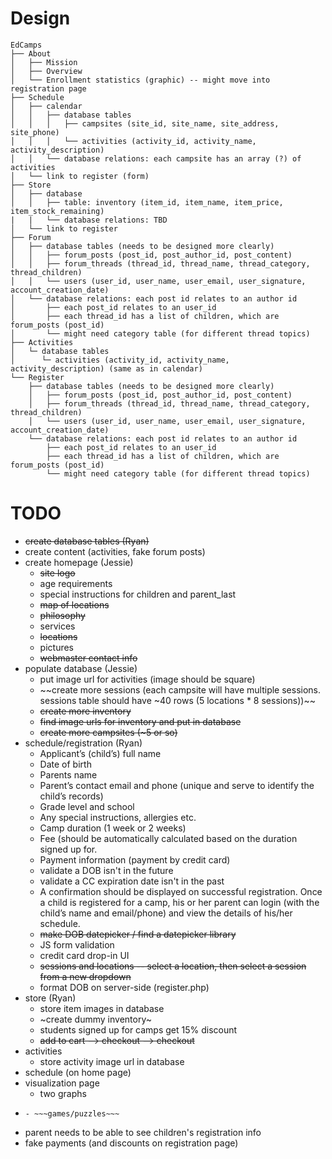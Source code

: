 Design
===
```
EdCamps
├── About
│   ├── Mission
│   ├── Overview
│   └── Enrollment statistics (graphic) -- might move into registration page
├── Schedule
│   ├── calendar
│   │   ├── database tables
│   │   │   ├── campsites (site_id, site_name, site_address, site_phone)
│   │   │   └── activities (activity_id, activity_name, activity_description)
│   │   └── database relations: each campsite has an array (?) of activities
│   └── link to register (form)
├── Store
│   ├── database
│   │   ├── table: inventory (item_id, item_name, item_price, item_stock_remaining)
|   |   └── database relations: TBD
│   └── link to register
├── Forum
│   ├── database tables (needs to be designed more clearly)
│   │   ├── forum_posts (post_id, post_author_id, post_content)
│   │   ├── forum_threads (thread_id, thread_name, thread_category, thread_children)
│   │   └── users (user_id, user_name, user_email, user_signature, account_creation_date)
│   └── database relations: each post id relates to an author id
│       ├── each post_id relates to an user_id
│       ├── each thread_id has a list of children, which are forum_posts (post_id)
│       └── might need category table (for different thread topics)
├── Activities
│   └─ database tables
│      └─ activities (activity_id, activity_name, activity_description) (same as in calendar)
└── Register
    ├── database tables (needs to be designed more clearly)
    │   ├── forum_posts (post_id, post_author_id, post_content)
    │   ├── forum_threads (thread_id, thread_name, thread_category, thread_children)
    │   └── users (user_id, user_name, user_email, user_signature, account_creation_date)
    └── database relations: each post id relates to an author id
        ├── each post_id relates to an user_id
        ├── each thread_id has a list of children, which are forum_posts (post_id)
        └── might need category table (for different thread topics)
```

TODO
===
- ~~create database tables (Ryan)~~
- create content (activities, fake forum posts)
- create homepage (Jessie)
  - ~~site logo~~
  - age requirements
  - special instructions for children and parent_last
  - ~~map of locations~~
  - ~~philosophy~~
  - services
  - ~~locations~~
  - pictures
  - ~~webmaster contact info~~
- populate database (Jessie)
  - put image url for activities (image should be square)
  - ~~create more sessions (each campsite will have multiple sessions. sessions table should have ~40 rows (5 locations * 8 sessions))~~
  - ~~create more inventory~~
  - ~~find image urls for inventory and put in database~~
  - ~~create more campsites (~5 or so)~~
- schedule/registration (Ryan)
  - Applicant’s (child’s) full name
  - Date of birth
  - Parents name
  - Parent’s contact email and phone (unique and serve to identify the child’s records)
  - Grade level and school
  - Any special instructions, allergies etc.
  - Camp duration (1 week or 2 weeks)
  - Fee (should be automatically calculated based on the duration signed up for.
  - Payment information (payment by credit card)
  - validate a DOB isn't in the future
  - validate a CC expiration date isn't in the past
  - A confirmation should be displayed on successful registration. Once a child is registered for a camp, his or her parent can login (with the child’s name and email/phone) and view the details of his/her schedule.
  - ~~make DOB datepicker / find a datepicker library~~
  - JS form validation
  - credit card drop-in UI
  - ~~sessions and locations -- select a location, then select a session from a new dropdown~~
  - format DOB on server-side (register.php)
- store (Ryan)
  - store item images in database
  - ~create dummy inventory~
  - students signed up for camps get 15% discount
  - ~~add to cart --> checkout --> checkout~~
- activities
  - store activity image url in database
- schedule (on home page)
- visualization page
  - two graphs
- ~~~activity page~~~
  - ~~~games/puzzles~~~
- parent needs to be able to see children's registration info
- fake payments (and discounts on registration page)
